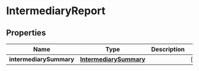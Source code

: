 

# IntermediaryReport


## Properties

| Name | Type | Description | Notes |
|------------ | ------------- | ------------- | -------------|
|**intermediarySummary** | [**IntermediarySummary**](IntermediarySummary.md) |  |  [optional] |



